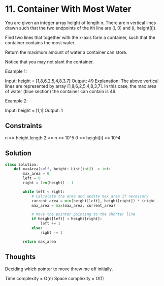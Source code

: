 # 11. Container With Most Water

You are given an integer array height of length n. There are n vertical lines drawn such that the two endpoints of the ith line are (i, 0) and (i, height[i]).

Find two lines that together with the x-axis form a container, such that the container contains the most water.

Return the maximum amount of water a container can store.

Notice that you may not slant the container.

Example 1:

Input: height = [1,8,6,2,5,4,8,3,7]
Output: 49
Explanation: The above vertical lines are represented by array [1,8,6,2,5,4,8,3,7]. In this case, the max area of water (blue section) the container can contain is 49.

Example 2:

Input: height = [1,1]
Output: 1

## Constraints

n == height.length
2 <= n <= 10^5
0 <= height[i] <= 10^4

## Solution

```python
class Solution:
    def maxArea(self, height: List[int]) -> int:
        max_area = 0
        left = 0
        right = len(height) - 1

        while left < right:
            # Calculate the area and update max_area if necessary
            current_area = min(height[left], height[right]) * (right - left)
            max_area = max(max_area, current_area)

            # Move the pointer pointing to the shorter line
            if height[left] < height[right]:
                left += 1
            else:
                right -= 1

        return max_area

```

## Thoughts

Deciding which pointer to move threw me off initially.

Time complexity = O(n)
Space complexity = O(1)
